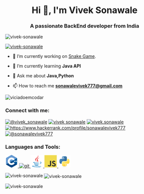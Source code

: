 <h1 align="center">Hi 👋, I'm Vivek Sonawale</h1>
<h3 align="center">A passionate BackEnd developer from India</h3>

<p align="left"> <img src="https://komarev.com/ghpvc/?username=vivek-sonawale&label=Profile%20views&color=0e75b6&style=flat" alt="vivek-sonawale" /> </p>

<p align="left"> <a href="https://github.com/ryo-ma/github-profile-trophy"><img src="https://github-profile-trophy.vercel.app/?username=vivek-sonawale" alt="vivek-sonawale" /></a> </p>

- 🔭 I’m currently working on [Snake Game](https://github.com/Vivek-Sonawale/Snake-Game).

- 🌱 I’m currently learning **Java API**

- 💬 Ask me about **Java,Python**

- 📫 How to reach me **sonawalevivek777@gmail.com**

![viciadoemcodar](https://github.com/Vivek-Sonawale/Vivek-Sonawale/assets/110754566/2f137e23-37f3-4802-87d4-34b7954b21dc)

<h3 align="left">Connect with me:</h3>
<p align="left">
<a href="https://twitter.com/@vivek_sonawale" target="blank"><img align="center" src="https://raw.githubusercontent.com/rahuldkjain/github-profile-readme-generator/master/src/images/icons/Social/twitter.svg" alt="@vivek_sonawale" height="30" width="40" /></a>
<a href="https://linkedin.com/in/vivek sonawale" target="blank"><img align="center" src="https://raw.githubusercontent.com/rahuldkjain/github-profile-readme-generator/master/src/images/icons/Social/linked-in-alt.svg" alt="vivek sonawale" height="30" width="40" /></a>
<a href="https://instagram.com/vivek.sonawale" target="blank"><img align="center" src="https://raw.githubusercontent.com/rahuldkjain/github-profile-readme-generator/master/src/images/icons/Social/instagram.svg" alt="vivek.sonawale" height="30" width="40" /></a>
<a href="https://www.hackerrank.com/https://www.hackerrank.com/profile/sonawalevivek777" target="blank"><img align="center" src="https://raw.githubusercontent.com/rahuldkjain/github-profile-readme-generator/master/src/images/icons/Social/hackerrank.svg" alt="https://www.hackerrank.com/profile/sonawalevivek777" height="30" width="40" /></a>
<a href="https://www.hackerearth.com/@sonawalevivek777" target="blank"><img align="center" src="https://raw.githubusercontent.com/rahuldkjain/github-profile-readme-generator/master/src/images/icons/Social/hackerearth.svg" alt="@sonawalevivek777" height="30" width="40" /></a>
</p>

<h3 align="left">Languages and Tools:</h3>
<p align="left"> <a href="https://www.w3schools.com/cpp/" target="_blank" rel="noreferrer"> <img src="https://raw.githubusercontent.com/devicons/devicon/master/icons/cplusplus/cplusplus-original.svg" alt="cplusplus" width="40" height="40"/> </a> <a href="https://git-scm.com/" target="_blank" rel="noreferrer"> <img src="https://www.vectorlogo.zone/logos/git-scm/git-scm-icon.svg" alt="git" width="40" height="40"/> </a> <a href="https://www.java.com" target="_blank" rel="noreferrer"> <img src="https://raw.githubusercontent.com/devicons/devicon/master/icons/java/java-original.svg" alt="java" width="40" height="40"/> </a> <a href="https://developer.mozilla.org/en-US/docs/Web/JavaScript" target="_blank" rel="noreferrer"> <img src="https://raw.githubusercontent.com/devicons/devicon/master/icons/javascript/javascript-original.svg" alt="javascript" width="40" height="40"/> </a> <a href="https://www.python.org" target="_blank" rel="noreferrer"> <img src="https://raw.githubusercontent.com/devicons/devicon/master/icons/python/python-original.svg" alt="python" width="40" height="40"/> </a> </p>

<p><img align="left" src="https://github-readme-stats.vercel.app/api/top-langs?username=vivek-sonawale&show_icons=true&locale=en&layout=compact" alt="vivek-sonawale" /></p>

<p>&nbsp;<img align="center" src="https://github-readme-stats.vercel.app/api?username=vivek-sonawale&show_icons=true&locale=en" alt="vivek-sonawale" /></p>

<p><img align="center" src="https://github-readme-streak-stats.herokuapp.com/?user=vivek-sonawale&" alt="vivek-sonawale" /></p>
